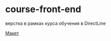 # course-front-end
верстка в рамках курса обучения в DirectLine 

[Макет](https://www.figma.com/file/G1r3tOxy625vwsyWhwnFQrcs/Boulder-Prolotherapy?node-id=35%3A163)
